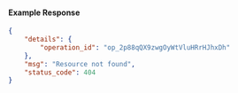 <!-- Code generated for API Clients. DO NOT EDIT. -->

#### Example Response

```json
{
	"details": {
		"operation_id": "op_2p88qQX9zwgOyWtVluHRrHJhxDh"
	},
	"msg": "Resource not found",
	"status_code": 404
}
```
